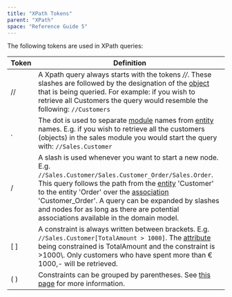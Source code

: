 ```yaml
---
title: "XPath Tokens"
parent: "XPath"
space: "Reference Guide 5"
---
```



The following tokens are used in XPath queries:

<table><thead><tr><th class="confluenceTh">Token</th><th class="confluenceTh">Definition</th></tr></thead><tbody><tr><td class="confluenceTd">//</td><td class="confluenceTd">A Xpath query always starts with the tokens <em>//</em>. These slashes are followed by the designation of the <a href="Entities">object</a> that is being queried. For example: if you wish to retrieve all Customers the query would resemble the following: <code>//Customers</code></td></tr><tr><td class="confluenceTd">.</td><td class="confluenceTd">The dot is used to separate <a href="Modules">module</a> names from <a href="Entities">entity</a> names. E.g. if you wish to retrieve all the customers (objects) in the sales module you would start the query with: <code>//Sales.Customer</code></td></tr><tr><td class="confluenceTd">/</td><td class="confluenceTd">A slash is used whenever you want to start a new node. E.g. <code>//Sales.Customer/Sales.Customer_Order/Sales.Order</code>. This query follows the path from the <a href="Entities">entity</a> 'Customer' to the entity 'Order' over the <a href="Associations">association</a> 'Customer_Order'. A query can be expanded by slashes and nodes for as long as there are potential associations available in the domain model.</td></tr><tr><td class="confluenceTd">[ ]</td><td class="confluenceTd">A constraint is always written between brackets. E.g. <code>//Sales.Customer[TotalAmount &gt; 1000]</code>. The <a href="Attributes">attribute</a> being constrained is TotalAmount and the constraint is &gt;1000\. Only customers who have spent more than € 1000,- will be retrieved.</td></tr><tr><td class="confluenceTd">( )</td><td class="confluenceTd">Constraints can be grouped by parentheses. See <a href="XPath+Constraints">this page</a> for more information.</td></tr></tbody></table>
